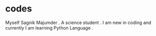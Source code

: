# codes
Myself Sagnik Majumder . A science student . I am new in coding and currently I am learning Python Language .
